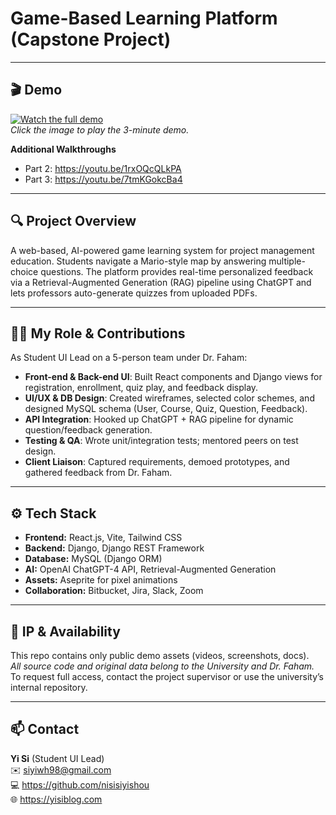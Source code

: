 # Game-Based Learning Platform (Capstone Project)

---

## 🎬 Demo

[![Watch the full demo](https://img.youtube.com/vi/ukBghzuWwp0/0.jpg)](https://youtu.be/ukBghzuWwp0)  
*Click the image to play the 3-minute demo.*

**Additional Walkthroughs**  
- Part 2: https://youtu.be/1rxOQcQLkPA  
- Part 3: https://youtu.be/7tmKGokcBa4  

---

## 🔍 Project Overview

A web-based, AI-powered game learning system for project management education. Students navigate a Mario-style map by answering multiple-choice questions. The platform provides real-time personalized feedback via a Retrieval-Augmented Generation (RAG) pipeline using ChatGPT and lets professors auto-generate quizzes from uploaded PDFs.

---

## 👩‍💻 My Role & Contributions

As Student UI Lead on a 5-person team under Dr. Faham:

- **Front-end & Back-end UI**: Built React components and Django views for registration, enrollment, quiz play, and feedback display.  
- **UI/UX & DB Design**: Created wireframes, selected color schemes, and designed MySQL schema (User, Course, Quiz, Question, Feedback).  
- **API Integration**: Hooked up ChatGPT + RAG pipeline for dynamic question/feedback generation.  
- **Testing & QA**: Wrote unit/integration tests; mentored peers on test design.  
- **Client Liaison**: Captured requirements, demoed prototypes, and gathered feedback from Dr. Faham.

---

## ⚙️ Tech Stack

- **Frontend:** React.js, Vite, Tailwind CSS  
- **Backend:** Django, Django REST Framework  
- **Database:** MySQL (Django ORM)  
- **AI:** OpenAI ChatGPT-4 API, Retrieval-Augmented Generation  
- **Assets:** Aseprite for pixel animations  
- **Collaboration:** Bitbucket, Jira, Slack, Zoom  

---

## 📄 IP & Availability

This repo contains only public demo assets (videos, screenshots, docs).  
_All source code and original data belong to the University and Dr. Faham._  
To request full access, contact the project supervisor or use the university’s internal repository.

---

## 📫 Contact

**Yi Si** (Student UI Lead)  
✉️ siyiwh98@gmail.com  
💻 https://github.com/nisisiyishou  
🌐 https://yisiblog.com  
